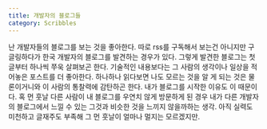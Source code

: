 ```yaml
---
title: 개발자의 블로그들
category: Scribbles
---
```

난 개발자들의 블로그를 보는 것을 좋아한다. 따로 rss를 구독해서 보는건 아니지만 구글링하다가 한국 개발자의 블로그를 발견하는 경우가 있다. 그렇게 발견한 블로그는 첫 글부터 하나씩 쭈욱 살펴보곤 한다. 기술적인 내용보다는 그 사람의 생각이나 일상을 적어놓은 포스트를 더 좋아한다. 하나하나 읽다보면 나도 모르는 것을 알 게 되는 것은 물론이거니와 이 사람의 통찰력에 감탄하곤 한다. 내가 블로그를 시작한 이유도 이 때문이다. 혹 먼 훗날 다른 사람이 내 블로그를 우연치 않게 방문하게 된 경우 내가 다른 개발자의 블로그에서 느낄 수 있는 그것과 비슷한 것을 느끼지 않을까하는 생각. 아직 실력도 미천하고 글재주도 부족해 그 먼 훗날이 얼마나 멀지는 모르겠지만.
